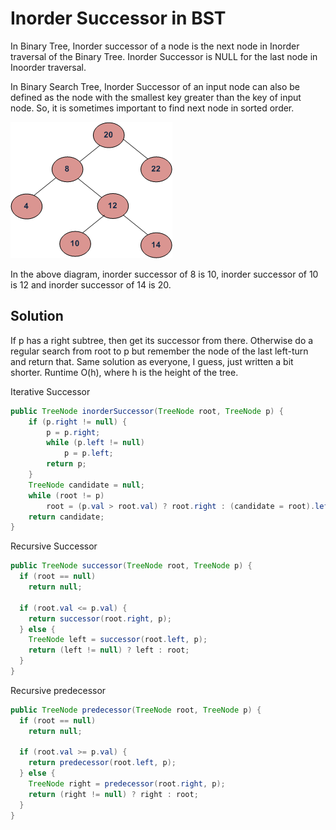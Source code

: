 # Inorder Successor in BST

In Binary Tree, Inorder successor of a node is the next node in Inorder traversal of the Binary Tree. Inorder Successor is NULL for the last node in Inoorder traversal.

In Binary Search Tree, Inorder Successor of an input node can also be defined as the node with the smallest key greater than the key of input node. So, it is sometimes important to find next node in sorted order.

![](l12.gif)

In the above diagram, inorder successor of 8 is 10, inorder successor of 10 is 12 and inorder successor of 14 is 20.

## Solution

If p has a right subtree, then get its successor from there. Otherwise do a regular search from root to p but remember the node of the last left-turn and return that. Same solution as everyone, I guess, just written a bit shorter. Runtime O(h), where h is the height of the tree.

Iterative Successor

```java
public TreeNode inorderSuccessor(TreeNode root, TreeNode p) {
    if (p.right != null) {
        p = p.right;
        while (p.left != null)
            p = p.left;
        return p;
    }
    TreeNode candidate = null;
    while (root != p)
        root = (p.val > root.val) ? root.right : (candidate = root).left;
    return candidate;
}
```


Recursive Successor

```java
public TreeNode successor(TreeNode root, TreeNode p) {
  if (root == null)
    return null;

  if (root.val <= p.val) {
    return successor(root.right, p);
  } else {
    TreeNode left = successor(root.left, p);
    return (left != null) ? left : root;
  }
}
```

Recursive predecessor

```java
public TreeNode predecessor(TreeNode root, TreeNode p) {
  if (root == null)
    return null;

  if (root.val >= p.val) {
    return predecessor(root.left, p);
  } else {
    TreeNode right = predecessor(root.right, p);
    return (right != null) ? right : root;
  }
}
```